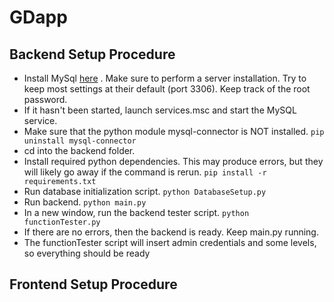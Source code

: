 # GDapp

## Backend Setup Procedure
- Install MySql [here](https://dev.mysql.com/downloads/installer/) . Make sure to perform a server installation. Try to keep most settings at their default (port 3306). Keep track of the root password.
- If it hasn't been started, launch services.msc and start the MySQL service.
- Make sure that the python module mysql-connector is NOT installed.
```pip uninstall mysql-connector```
- cd into the backend folder.
- Install required python dependencies. This may produce errors, but they will likely go away if the command is rerun.
```pip install -r requirements.txt```
- Run database initialization script.
```python DatabaseSetup.py```
- Run backend.
```python main.py```
- In a new window, run the backend tester script.
```python functionTester.py```
- If there are no errors, then the backend is ready. Keep main.py running.
- The functionTester script will insert admin credentials and some levels, so everything should be ready

## Frontend Setup Procedure
